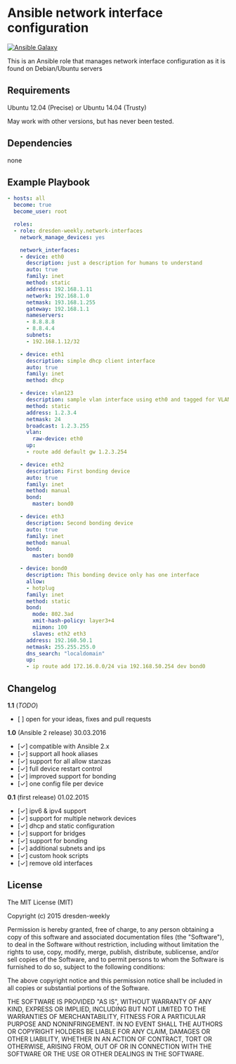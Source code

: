 Ansible network interface configuration
=======================================
[![Ansible Galaxy](https://img.shields.io/badge/Ansible%20Galaxy-dresden--weekly.network--interfaces-blue.svg)](https://galaxy.ansible.com/list#/roles/2766)

This is an Ansible role that manages network interface configuration as it is found on Debian/Ubuntu servers

Requirements
------------

Ubuntu 12.04 (Precise) or Ubuntu 14.04 (Trusty)

May work with other versions, but has never been tested.

Dependencies
------------

none

Example Playbook
----------------

```yml
- hosts: all
  become: true
  become_user: root

  roles:
  - role: dresden-weekly.network-interfaces
    network_manage_devices: yes

    network_interfaces:
    - device: eth0
      description: just a description for humans to understand
      auto: true
      family: inet
      method: static
      address: 192.168.1.11
      network: 192.168.1.0
      netmask: 193.168.1.255
      gateway: 192.168.1.1
      nameservers:
      - 8.8.8.8
      - 8.8.4.4
      subnets:
      - 192.168.1.12/32

    - device: eth1
      description: simple dhcp client interface
      auto: true
      family: inet
      method: dhcp

    - device: vlan123
      description: sample vlan interface using eth0 and tagged for VLAN 123.
      method: static
      address: 1.2.3.4
      netmask: 24
      broadcast: 1.2.3.255
      vlan:
        raw-device: eth0
      up:
      - route add default gw 1.2.3.254

    - device: eth2
      description: First bonding device
      auto: true
      family: inet
      method: manual
      bond:
        master: bond0

    - device: eth3
      description: Second bonding device
      auto: true
      family: inet
      method: manual
      bond:
        master: bond0

    - device: bond0
      description: This bonding device only has one interface
      allow:
      - hotplug
      family: inet
      method: static
      bond:
        mode: 802.3ad
        xmit-hash-policy: layer3+4
        miimon: 100
        slaves: eth2 eth3
      address: 192.160.50.1
      netmask: 255.255.255.0
      dns_search: "localdomain"
      up:
      - ip route add 172.16.0.0/24 via 192.168.50.254 dev bond0
```

Changelog
---------

**1.1** (*TODO*)

* [ ] open for your ideas, fixes and pull requests

**1.0** (Ansible 2 release) 30.03.2016

* [✓] compatible with Ansible 2.x
* [✓] support all hook aliases
* [✓] support for all allow stanzas
* [✓] full device restart control
* [✓] improved support for bonding
* [✓] one config file per device

**0.1** (first release) 01.02.2015

* [✓] ipv6 & ipv4 support
* [✓] support for multiple network devices
* [✓] dhcp and static configuration
* [✓] support for bridges
* [✓] support for bonding
* [✓] additional subnets and ips
* [✓] custom hook scripts
* [✓] remove old interfaces

License
-------

The MIT License (MIT)

Copyright (c) 2015 dresden-weekly

Permission is hereby granted, free of charge, to any person obtaining a copy
of this software and associated documentation files (the "Software"), to deal
in the Software without restriction, including without limitation the rights
to use, copy, modify, merge, publish, distribute, sublicense, and/or sell
copies of the Software, and to permit persons to whom the Software is
furnished to do so, subject to the following conditions:

The above copyright notice and this permission notice shall be included in all
copies or substantial portions of the Software.

THE SOFTWARE IS PROVIDED "AS IS", WITHOUT WARRANTY OF ANY KIND, EXPRESS OR
IMPLIED, INCLUDING BUT NOT LIMITED TO THE WARRANTIES OF MERCHANTABILITY,
FITNESS FOR A PARTICULAR PURPOSE AND NONINFRINGEMENT. IN NO EVENT SHALL THE
AUTHORS OR COPYRIGHT HOLDERS BE LIABLE FOR ANY CLAIM, DAMAGES OR OTHER
LIABILITY, WHETHER IN AN ACTION OF CONTRACT, TORT OR OTHERWISE, ARISING FROM,
OUT OF OR IN CONNECTION WITH THE SOFTWARE OR THE USE OR OTHER DEALINGS IN THE
SOFTWARE.
